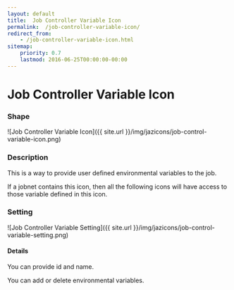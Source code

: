 ```yaml
---
layout: default
title:  Job Controller Variable Icon
permalink:  /job-controller-variable-icon/
redirect_from: 
    - /job-controller-variable-icon.html
sitemap: 
    priority: 0.7
    lastmod: 2016-06-25T00:00:00-00:00
---
```


# Job Controller Variable Icon

### Shape

![Job Controller Variable Icon]({{ site.url }}/img/jazicons/job-control-variable-icon.png)

### Description

This is a way to provide user defined environmental variables to the job.

If a jobnet contains this icon, then all the following icons will have access to those variable defined in this icon.

### Setting

![Job Controller Variable Setting]({{ site.url }}/img/jazicons/job-control-variable-setting.png)

#### Details

You can provide id and name.

You can add or delete environmental variables.